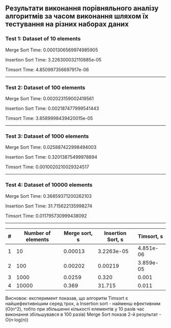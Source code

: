 ## Результати виконання порівняльного аналізу алгоритмів за часом виконання шляхом їх тестування на різних наборах даних

### Test 1: Dataset of 10 elements

Merge Sort Time: 0.0001306569974985905

Insertion Sort Time: 3.226300032110885e-05

Timsort Time: 4.850997356697917e-06

-------------------

### Test 2: Dataset of 100 elements

Merge Sort Time: 0.002023159002419561

Insertion Sort Time: 0.002187477999541443

Timsort Time: 3.8589998439420015e-05

-------------------

### Test 3: Dataset of 1000 elements

Merge Sort Time: 0.025887422998494003

Insertion Sort Time: 0.32013875499978894

Timsort Time: 0.0010020210029324517

-------------------

### Test 4: Dataset of 10000 elements

Merge Sort Time: 0.36859371200262103

Insertion Sort Time: 31.715622135998274

Timsort Time: 0.011795730999438092

-------------------

| # | Number of elements | Merge sort, s | Insertion Sort, s | Timsort, s |
|---|--------------------|---------------|-------------------|------------|
| 1 | 10                 | 0.00013       | 3.2263e-05        | 4.851e-06  |
| 2 | 100                | 0.00202       | 0.00219           | 3.859e-05  |
| 3 | 1000               | 0.0259        | 0.320             | 0.001      |
| 4 | 10000              | 0.369         | 31.715            | 0.011      |

Висновок: експеримент показав, що алгоритм Timsort є найшефективнішим серед трох, 
а Insertion sort - найменш ефективним (O(n^2), 
тобто при збільшенні кількості елементів у 10 разів час виконання збільшувався в 100 разів)
Merge Sort показв 2-й результат - O(n⋅log(n))